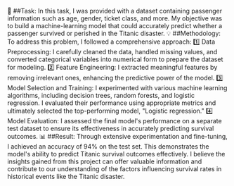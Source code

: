📝 ##Task:
In this task, I was provided with a dataset containing passenger information such as age, gender, ticket class, and more. My objective was to build a machine-learning
model that could accurately predict whether a passenger survived or perished in the Titanic disaster.
💡 ##Methodology:
To address this problem, I followed a comprehensive approach:
1️⃣ Data Preprocessing: I carefully cleaned the data, handled missing values, and converted categorical variables into numerical form to prepare the dataset for modeling.
2️⃣ Feature Engineering: I extracted meaningful features by removing irrelevant ones, enhancing the predictive power of the model.
3️⃣ Model Selection and Training: I experimented with various machine learning algorithms, including decision trees, random forests, and logistic regression. I evaluated their performance using appropriate metrics and ultimately selected the top-performing model, "Logistic regression."
4️⃣ Model Evaluation: I assessed the final model's performance on a separate test dataset to ensure its effectiveness in accurately predicting survival outcomes.
📊 ##Result:
Through extensive experimentation and fine-tuning, I achieved an accuracy of 94% on the test set. This demonstrates the model's ability to predict Titanic survival outcomes effectively. I believe the insights gained from this project can offer valuable information and contribute to our understanding of the factors influencing survival rates in historical events like the Titanic disaster.
